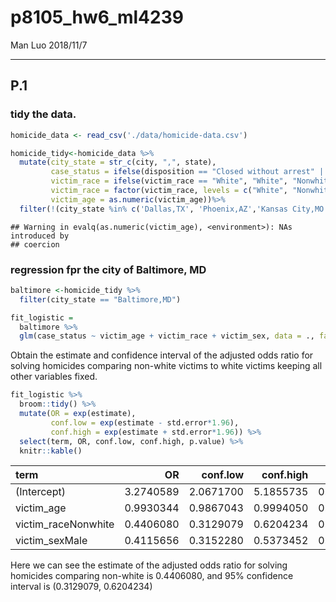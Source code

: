 p8105\_hw6\_ml4239
================
Man Luo
2018/11/7

------------------------------------------------------------------------

P.1
---

### tidy the data.

``` r
homicide_data <- read_csv('./data/homicide-data.csv') 

homicide_tidy<-homicide_data %>%  
  mutate(city_state = str_c(city, ",", state),
         case_status = ifelse(disposition == "Closed without arrest" | disposition == "Open/No arrest", 0, 1), 
         victim_race = ifelse(victim_race == "White", "White", "Nonwhite"), 
         victim_race = factor(victim_race, levels = c("White", "Nonwhite")), #factor
         victim_age = as.numeric(victim_age))%>% 
  filter(!(city_state %in% c('Dallas,TX', 'Phoenix,AZ','Kansas City,MO',"Tulsa,AL"))) #omit cities
```

    ## Warning in evalq(as.numeric(victim_age), <environment>): NAs introduced by
    ## coercion

### regression fpr the city of Baltimore, MD

``` r
baltimore <-homicide_tidy %>% 
  filter(city_state == "Baltimore,MD")

fit_logistic = 
  baltimore %>% 
  glm(case_status ~ victim_age + victim_race + victim_sex, data = ., family = binomial())  #Save the output of glm as an R object
```

Obtain the estimate and confidence interval of the adjusted odds ratio for solving homicides comparing non-white victims to white victims keeping all other variables fixed.

``` r
fit_logistic %>% 
  broom::tidy() %>% 
  mutate(OR = exp(estimate),
         conf.low = exp(estimate - std.error*1.96),
         conf.high = exp(estimate + std.error*1.96)) %>% 
  select(term, OR, conf.low, conf.high, p.value) %>% 
  knitr::kable()
```

| term                 |         OR|   conf.low|  conf.high|    p.value|
|:---------------------|----------:|----------:|----------:|----------:|
| (Intercept)          |  3.2740589|  2.0671700|  5.1855735|  0.0000004|
| victim\_age          |  0.9930344|  0.9867043|  0.9994050|  0.0321594|
| victim\_raceNonwhite |  0.4406080|  0.3129079|  0.6204234|  0.0000027|
| victim\_sexMale      |  0.4115656|  0.3152280|  0.5373452|  0.0000000|

Here we can see the estimate of the adjusted odds ratio for solving homicides comparing non-white is 0.4406080, and 95% confidence interval is (0.3129079, 0.6204234)
